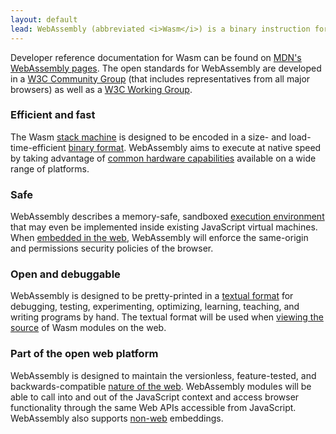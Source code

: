 ```yaml
---
layout: default
lead: WebAssembly (abbreviated <i>Wasm</i>) is a binary instruction format for a stack-based virtual machine. Wasm is designed as a portable target for compilation of high-level languages like C/C++/Rust, enabling deployment on the web for client and server applications.
---
```

<div class="flash flash-warn">
  Developer reference documentation for Wasm can be found on <a href="https://developer.mozilla.org/en-US/docs/WebAssembly">MDN's WebAssembly pages</a>.
  The open standards for WebAssembly are developed in a <a href="https://www.w3.org/community/webassembly/">W3C Community Group</a> (that includes representatives from all major browsers) as well as a <a href="https://www.w3.org/wasm/">W3C Working Group</a>.
</div>
<div class="row">
  <div class="bubble col-xs-12 col-md-6">
    <h3>Efficient and fast</h3>
    <p>The Wasm <a href="/docs/semantics/">stack machine</a> is designed to be encoded in a size- and load-time-efficient <a href="/docs/binary-encoding/">binary format</a>. WebAssembly aims to execute at native speed by taking advantage of <a href="/docs/portability/#assumptions-for-efficient-execution">common hardware capabilities</a> available on a wide range of platforms.</p>
  </div>
  <div class="bubble col-xs-12 col-md-6">
    <h3>Safe</h3>
    <p>WebAssembly describes a memory-safe, sandboxed <a href="/docs/semantics/#linear-memory">execution environment</a> that may even be implemented inside existing JavaScript virtual machines. When <a href="/docs/web/">embedded in the web</a>, WebAssembly will enforce the same-origin and permissions security policies of the browser.</p>
  </div>
</div>
<div class="row">
  <div class="bubble col-xs-12 col-md-6">
    <h3>Open and debuggable</h3>
    <p>WebAssembly is designed to be pretty-printed in a <a href="/docs/text-format/">textual format</a> for debugging, testing, experimenting, optimizing, learning, teaching, and writing programs by hand. The textual format will be used when <a href="/docs/faq/#will-webassembly-support-view-source-on-the-web">viewing the source</a> of Wasm modules on the web.</p>
  </div>
  <div class="bubble col-xs-12 col-md-6">
    <h3>Part of the open web platform</h3>
    <p>WebAssembly is designed to maintain the versionless, feature-tested, and backwards-compatible <a href="/docs/web/">nature of the web</a>. WebAssembly modules will be able to call into and out of the JavaScript context and access browser functionality through the same Web APIs accessible from JavaScript. WebAssembly also supports <a href="/docs/non-web/">non-web</a> embeddings.</p>
  </div>
</div>
